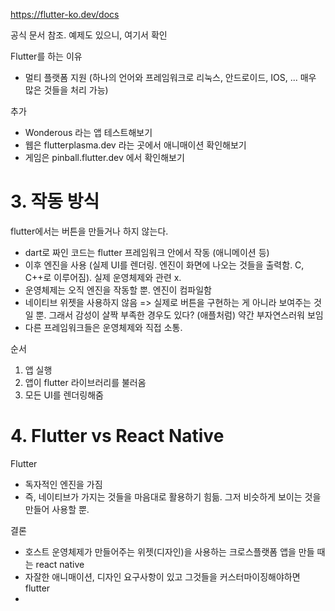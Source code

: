 https://flutter-ko.dev/docs

공식 문서 참조. 예제도 있으니, 여기서 확인



Flutter를 하는 이유

- 멀티 플랫폼 지원 (하나의 언어와 프레임워크로 리눅스, 안드로이드, IOS, ... 매우 많은 것들을 처리 가능)



추가

- Wonderous 라는 앱 테스트해보기
- 웹은 flutterplasma.dev 라는 곳에서 애니매이션 확인해보기
- 게임은 pinball.flutter.dev 에서 확인해보기



# 3. 작동 방식

flutter에서는 버튼을 만들거나 하지 않는다.

- dart로 짜인 코드는 flutter 프레임워크 안에서 작동 (애니메이션 등)
- 이후 엔진을 사용 (실제 UI를 렌더링. 엔진이 화면에 나오는 것들을 출력함. C, C++로 이루어짐). 실제 운영체제와 관련 x. 
- 운영체제는 오직 엔진을 작동할 뿐. 엔진이 컴파일함
- 네이티브 위젯을 사용하지 않음 => 실제로 버튼을 구현하는 게 아니라 보여주는 것일 뿐. 그래서 감성이 살짝 부족한 경우도 있다? (애플처럼) 약간 부자연스러워 보임
- 다른 프레임워크들은 운영체제와 직접 소통.



순서

1. 앱 실행
2. 앱이 flutter 라이브러리를 불러옴
3. 모든 UI를 렌더링해줌



# 4. Flutter vs React Native



Flutter

- 독자적인 엔진을 가짐
- 즉, 네이티브가 가지는 것들을 마음대로 활용하기 힘듦. 그저 비슷하게 보이는 것을 만들어 사용할 뿐.



결론

- 호스트 운영체제가 만들어주는 위젯(디자인)을 사용하는 크로스플랫폼 앱을 만들 때는 react native
- 자잘한 애니매이션, 디자인 요구사항이 있고 그것들을 커스터마이징해야하면 flutter
- 
